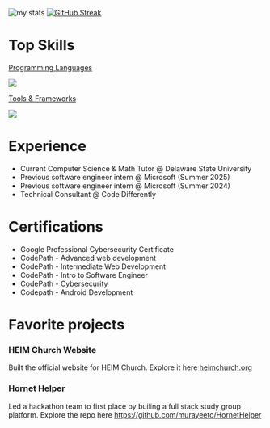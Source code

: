 <div>
  <img alt="my stats" src="https://github-readme-stats.vercel.app/api?username=Vlouis22&show_icons=true&theme=prussian"/>
  <a href="https://git.io/streak-stats"><img src="https://streak-stats.demolab.com?user=Vlouis22&theme=prussian&card_width=350" alt="GitHub Streak" /></a>
</div>
  
<h1>Top Skills</h1>

<p align="center">
  <a href="https://skillicons.dev">
    <p>Programming Languages</p>
    <img src="https://skillicons.dev/icons?i=python,java,javascript,c,cs,cpp,mysql,kotlin,html,css" />
  </a>
</p>
<p align="center">
  <a href="https://skillicons.dev">
    <p>Tools & Frameworks</p>
    <img src="https://skillicons.dev/icons?i=azure,git,react,dotnet,nodejs,figma,linux,postman,supabase,androidstudio," />
  </a>
</p>
<h1>Experience</h1>
<ul>  
  <li>Current Computer Science & Math Tutor @ Delaware State University</li>
  <li>Previous software engineer intern @ Microsoft (Summer 2025)</li>
  <li>Previous software engineer intern @ Microsoft (Summer 2024)</li>
  <li>Technical Consultant @ Code Differently</li>
</ul>

<h1>Certifications</h1>
<ul>
<li>Google Professional Cybersecurity Certificate</li>
<li>CodePath - Advanced web development</li>
<li>CodePath - Intermediate Web Development</li>
<li>CodePath - Intro to Software Engineer</li>
<li>CodePath - Cybersecurity</li>
<li>Codepath - Android Development</li>
</ul>

<h1>Favorite projects</h1>
<h3>HEIM Church Website</h3>
<p>Built the official website for HEIM Church. Explore it here <a href="https://heimchurch.org/">heimchurch.org</a></p>
<h3>Hornet Helper</h3>
<p>Led a hackathon team to first place by builing a full stack study group platform. Explore the repo here <a href="https://github.com/murayeeto/HornetHelper">https://github.com/murayeeto/HornetHelper</a></p>


